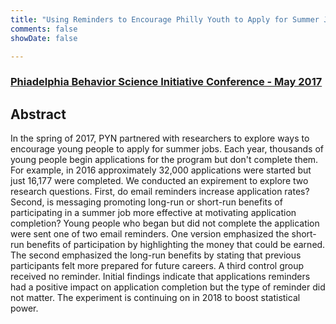 ```yaml
---
title: "Using Reminders to Encourage Philly Youth to Apply for Summer Jobs"
comments: false
showDate: false

---
```


### [Phiadelphia Behavior Science Initiative Conference - May 2017](http://phillybsi.org/)

## Abstract

In the spring of 2017, PYN partnered with researchers to explore ways to encourage young people to apply for summer jobs. Each year, thousands of young people begin applications for the program but don't complete them. For example, in 2016 approximately 32,000 applications were started but just 16,177 were completed. We conducted an expirement to explore two research questions. First, do email reminders increase application rates? Second, is messaging promoting long-run or short-run benefits of participating in a summer job more effective at motivating application completion? Young people who began but did not complete the application were sent one of two email reminders. One version emphasized the short-run benefits of participation by highlighting the money that could be earned. The second emphasized the long-run benefits by stating that previous participants felt more prepared for future careers. A third control group received no reminder. Initial findings indicate that applications reminders had a positive impact on application completion but the type of reminder did not matter. The experiment is continuing on in 2018 to boost statistical power.
